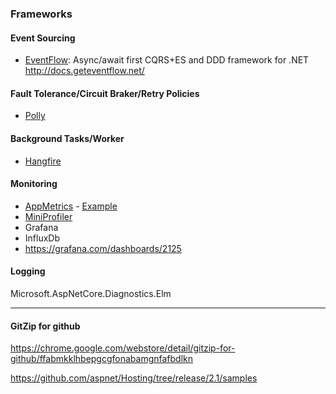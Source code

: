 ### Frameworks

#### Event Sourcing

  * [EventFlow](https://github.com/eventflow/EventFlow):  Async/await first CQRS+ES and DDD framework for .NET http://docs.geteventflow.net/ 
  
#### Fault Tolerance/Circuit Braker/Retry Policies

  * [Polly](https://github.com/App-vNext/Polly)
  
  #### Background Tasks/Worker

  * [Hangfire](https://www.hangfire.io/)
  
#### Monitoring

* [AppMetrics](https://www.app-metrics.io/) - [Example](https://github.com/devbrsa/C-Sharp-7-and-NET-Core-2-High-Performance/tree/master/Chapter09/SampleWebApp)
* [MiniProfiler](https://miniprofiler.com/)
* Grafana
* InfluxDb
* https://grafana.com/dashboards/2125


#### Logging

Microsoft.AspNetCore.Diagnostics.Elm

---
 
#### GitZip for github
https://chrome.google.com/webstore/detail/gitzip-for-github/ffabmkklhbepgcgfonabamgnfafbdlkn

https://github.com/aspnet/Hosting/tree/release/2.1/samples
